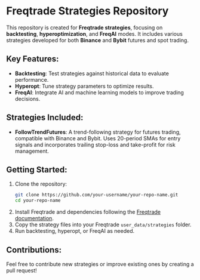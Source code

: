 # Freqtrade Strategies Repository

This repository is created for **Freqtrade strategies**, focusing on **backtesting**, **hyperoptimization**, and **FreqAI** modes. It includes various strategies developed for both **Binance** and **Bybit** futures and spot trading.

## Key Features:
- **Backtesting**: Test strategies against historical data to evaluate performance.
- **Hyperopt**: Tune strategy parameters to optimize results.
- **FreqAI**: Integrate AI and machine learning models to improve trading decisions.

## Strategies Included:
- **FollowTrendFutures**: A trend-following strategy for futures trading, compatible with Binance and Bybit. Uses 20-period SMAs for entry signals and incorporates trailing stop-loss and take-profit for risk management.

## Getting Started:
1. Clone the repository:
   ```bash
   git clone https://github.com/your-username/your-repo-name.git
   cd your-repo-name
   ```
2. Install Freqtrade and dependencies following the [Freqtrade documentation](https://www.freqtrade.io/en/stable/).
3. Copy the strategy files into your Freqtrade `user_data/strategies` folder.
4. Run backtesting, hyperopt, or FreqAI as needed.

## Contributions:
Feel free to contribute new strategies or improve existing ones by creating a pull request!


